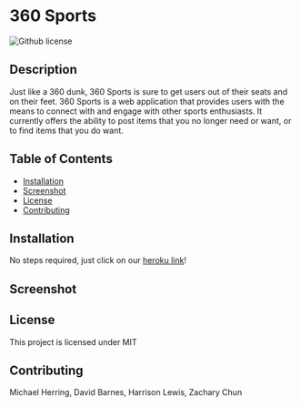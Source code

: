 # 360 Sports

![Github license](http://img.shields.io/badge/icense-MIT-blue.svg)

## Description

Just like a 360 dunk, 360 Sports is sure to get users out of their seats and on their feet.  360 Sports is a web application that provides users with the means to connect with and engage with other sports enthusiasts.  It currently offers the ability to post items that you no longer need or want, or to find items that you do want. 

## Table of Contents

- [Installation](#installation)
- [Screenshot](#screenshot)
- [License](#license)
- [Contributing](#contributing)

## Installation

No steps required, just click on our [heroku link](https://git.heroku.com/o360-sports.git)!

## Screenshot

## License

This project is licensed under MIT

## Contributing

Michael Herring, David Barnes, Harrison Lewis, Zachary Chun